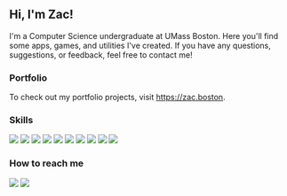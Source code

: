 ## Hi, I'm Zac!

I'm a Computer Science undergraduate at UMass Boston. Here you'll find some apps, games, and utilities I've created. If you have any questions, suggestions, or feedback, feel free to contact me!

### Portfolio

To check out my portfolio projects, visit https://zac.boston.

### Skills

![](https://img.shields.io/badge/HTML-informational?style=flat&logo=HTML5&logoColor=white&color=E34F26) ![](https://img.shields.io/badge/CSS-informational?style=flat&logo=CSS3&logoColor=white&color=1572B6) ![](https://img.shields.io/badge/Javascript-informational?style=flat&logo=Javascript&logoColor=black&color=F7DF1E) ![](https://img.shields.io/badge/Python-informational?style=flat&logo=Python&logoColor=white&color=3776AB) ![](https://img.shields.io/badge/Java-informational?style=flat&logo=Java&logoColor=white&color=007396) ![](https://img.shields.io/badge/C++-informational?style=flat&logo=Cplusplus&logoColor=white&color=00599C) ![](https://img.shields.io/badge/C%20Sharp-informational?style=flat&logo=Csharp&logoColor=white&color=239120) ![](https://img.shields.io/badge/Electron-informational?style=flat&logo=Electron&logoColor=white&color=47848F) ![](https://img.shields.io/badge/NodeJs-informational?style=flat&logo=Node.js&logoColor=white&color=339933) ![](https://img.shields.io/badge/Ghidra-informational?style=flat&logo=Ghidra&logoColor=white&color=E22726)

### How to reach me

[![](https://img.shields.io/badge/Discord-TheOnlyZac%230269-informational?style=flat&logo=Discord&logoColor=white&color=5865F2)](https://discordapp.com/channels/@me/TheOnlyZac#0269/) [![](https://img.shields.io/badge/hachyderm.io-@theonlyzac-informational?style=flat&logo=Mastodon&logoColor=white&color=purple)](https://hachyderm.io/@theonlyzac)
